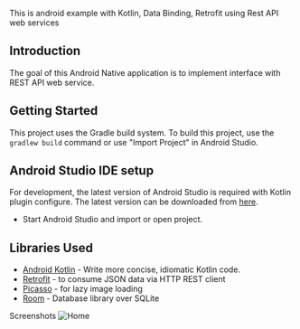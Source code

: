 This is android example with Kotlin, Data Binding, Retrofit using Rest API web services 

Introduction
------------
The goal of this Android Native application is to implement interface with  REST API web service. 

Getting Started
---------------
This project uses the Gradle build system. To build this project, use the
`gradlew build` command or use "Import Project" in Android Studio.

Android Studio IDE setup
------------------------
For development, the latest version of Android Studio is required with Kotlin plugin configure. The latest version can be
downloaded from [here](https://developer.android.com/studio/).

- Start Android Studio and import or open project.

Libraries Used
--------------
* [Android Kotlin](https://developer.android.com/kotlin) - Write more concise, idiomatic Kotlin code.
* [Retrofit](https://square.github.io/retrofit/) - to consume JSON data via HTTP REST client
* [Picasso](https://square.github.io/picasso/) - for lazy image loading
* [Room](https://developer.android.com/training/data-storage/room) - Database library over SQLite

Screenshots
![Home](Screenshot.jpg "Home Screen")
